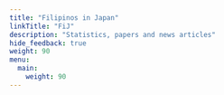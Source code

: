 ```yaml
---
title: "Filipinos in Japan"
linkTitle: "FiJ"
description: "Statistics, papers and news articles"
hide_feedback: true
weight: 90
menu:
  main:
    weight: 90
---
```

